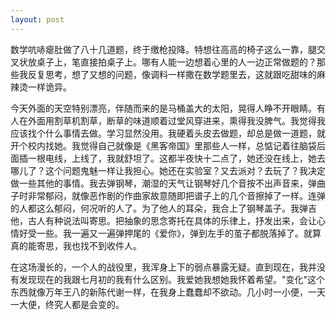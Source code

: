 ```yaml
---
layout: post
---
```

数学吭哧瘪肚做了八十几道题，终于缴枪投降。特想往高高的椅子这么一靠，腿交叉状放桌子上，笔直接拍桌子上。哪有人能一边想着心里的人一边正常做题的？那些我反复思考，想了又想的问题，像调料一样撒在数学题里去，这就跟吃甜味的麻辣烫一样诡异。

今天外面的天空特别漂亮，伴随而来的是马桶盖大的太阳，晃得人睁不开眼睛。有人在外面用割草机割草，断草的味道顺着过堂风穿进来，熏得我没脾气。我觉得我应该找个什么事情去做。学习显然没用。我硬着头皮去做题，却总是做一道题，就开个校内找她。我觉得自己就像是《黑客帝国》里那些人一样，总惦记着往脑袋后面插一根电线，上线了，我就舒坦了。这都半夜快十二点了，她还没在线上，她去哪儿了？这个问题鬼魅一样让我担心。她还在实验室？又去派对？去玩了？我决定做一些其他的事情。我去弹钢琴，潮湿的天气让钢琴好几个音按不出声音来，弹曲子时非常郁闷，就像恶作剧的作曲家故意随即把谱子上的几个音擦掉了一样。连弹的人都这么郁闷，何况听的人了。为了他人的耳朵，我合上了钢琴盖子。我弹吉他，古人有种说法叫寄思。把抽象的思念寄托在具体的乐律上，抒发出来，会让心情好受一些。我一遍又一遍弹押尾的《爱你》，弹到左手的茧子都脱落掉了。就算真的能寄思，我也找不到收件人。

在这场漫长的，一个人的战役里，我浑身上下的弱点暴露无疑。直到现在，我并没有发现现在的我跟七月初的我有什么区别。我爱她我想她我怀着希望。"变化"这个东西就像万年王八的新陈代谢一样，在我身上蠢蠢却不欲动。几小时一小便，一天一大便，终究人都是会变的。
